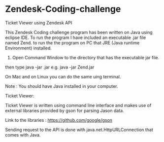 # Zendesk-Coding-challenge
Ticket Viewer using Zendesk API


This Zendesk Coding challenge program has been written on Java using eclipse IDE. To run the program I have included an executable .jar file named Zend. to run the the program on PC that JRE (Java runtime Environment) installed. 

1) Open Command Window to the directory that has the executable jar file.

 then type 
 java -jar <filename>.jar
e.g. java -jar Zend.jar

On Mac and on Linux you can do the same uing terminal.



Note : You should have Java installed in your computer.


Ticket Viewer:


Ticket Viewer is written using command line interface and makes use of external libraries provided by gson for parsing Jason data. 

Link to the libraries : https://github.com/google/gson

Sending request to the API is done with java.net.HttpURLConnection that comes with Java.
